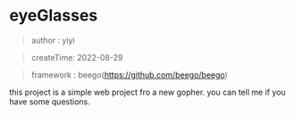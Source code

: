 # eyeGlasses
> author : yiyi

> createTime: 2022-08-29

> framework : beego(https://github.com/beego/beego)

this project is a simple web project fro a new gopher.
you can tell me if you have some questions.
